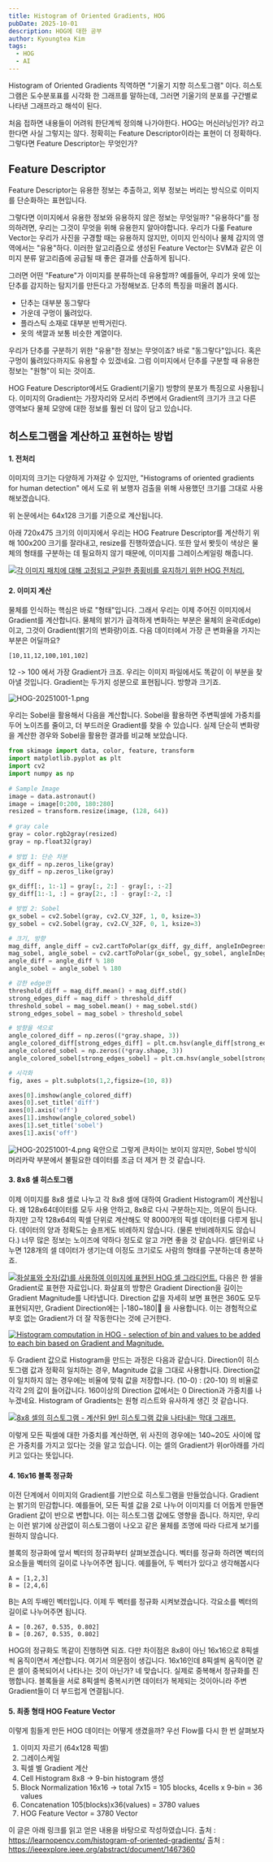 ```yaml
---
title: Histogram of Oriented Gradients, HOG
pubDate: 2025-10-01
description: HOG에 대한 공부
author: Kyoungtea Kim
tags:
  - HOG
  - AI
---
```

Histogram of Oriented Gradients 직역하면 "기울기 지향 히스토그램" 이다. 히스토그램은 도수분포표를 시각화 한 그래프를 말하는데, 그러면 기울기의 분포를 구간별로 나타낸 그래프라고 해석이 된다.

처음 접하면 내용들이 어려워 한단계씩 정의해 나가야한다. HOG는 머신러닝인가? 라고 한다면 사실 그렇지는 않다. 정확히는 Feature Descriptor이라는 표현이 더 정확하다. 그렇다면 Feature Descriptor는 무엇인가?

## Feature Descriptor
Feature Descriptor는 유용한 정보는 추출하고, 외부 정보는 버리는 방식으로 이미지를 단순화하는 표현입니다.

그렇다면 이미지에서 유용한 정보와 유용하지 않은 정보는 무엇일까? "유용하다"를 정의하려면, 우리는 그것이 무엇을 위해 유용한지 알아야합니다. 우리가 다룰 Feature Vector는 우리가 사진을 구경할 때는 유용하지 않지만,  이미지 인식이나 물체 감지의 영역에서는 "유용"하다. 이러한 알고리즘으로 생성된 Feature Vector는 SVM과 같은 이미지 분류 알고리즘에 공급될 때 좋은 결과를 산출하게 됩니다.

그러면 어떤 "Feature"가 이미지를 분류하는데 유용할까? 예를들어, 우리가 옷에 있는 단추를 감지하는 탐지기를 만든다고 가정해보죠. 단추의 특징을 떠올려 봅시다. 

- 단추는 대부분 동그랗다
- 가운데 구멍이 뚫려있다.
- 플라스틱 소재로 대부분 반짝거린다.
- 옷의 색깔과 보통 비슷한 계열이다.

우리가 단추를 구분하기 위한 "유용"한 정보는 무엇이죠? 바로 "동그랗다"입니다. 혹은 구멍이 뚫려있다까지도 유용할 수 있겠네요. 그럼 이미지에서 단추를 구분할 때 유용한 정보는 "원형"이 되는 것이죠.

HOG Feature Descriptor에서도 Gradient(기울기) 방향의 분포가 특징으로 사용됩니다. 이미지의 Gradient는 가장자리와 모서리 주변에서 Gradient의 크기가 크고 다른 영역보다 물체 모양에 대한 정보를 훨씬 더 많이 담고 있습니다.

## 히스토그램을 계산하고 표현하는 방법

#### 1. 전처리

이미지의 크기는 다양하게 가져갈 수 있지만, "Histograms of oriented gradients for human detection" 에서 도로 위 보행자 검출을 위해 사용했던 크기를 그대로 사용해보겠습니다.

위 논문에서는 64x128 크기를 기준으로 계산됩니다. 

아래 720x475 크기의 이미지에서 우리는 HOG Featrure Descriptor를 계산하기 위해 100x200 크기를 잘라내고, resize를 진행하였습니다. 또한 앞서 봣듯이 색상은 물체의 형태를 구분하는 데 필요하지 않기 때문에, 이미지를 그레이스케일링 해줍니다. 

[![각 이미지 패치에 대해 고정되고 균일한 종횡비를 유지하기 위한 HOG 전처리.](https://learnopencv.com/wp-content/uploads/2016/11/hog-preprocessing.jpg)](https://learnopencv.com/wp-content/uploads/2016/11/hog-preprocessing.jpg)
#### 2. 이미지 계산
물체를 인식하는 핵심은 바로 "형태"입니다. 그래서 우리는 이제 주어진 이미지에서 Gradient를 계산합니다. 물체의 밝기가 급격하게 변화하는 부분은 물체의 윤곽(Edge)이고, 그것이 Gradient(밝기의 변화량)이죠. 다음 데이터에서 가장 큰 변화율을 가지는 부분은 어딜까요?

```text
[10,11,12,100,101,102]
```

12 -> 100 에서 가장 Gradient가 크죠. 우리는 이미지 파일에서도 똑같이 이 부분을 찾아낼 것입니다.
Gradient는 두가지 성분으로 표현됩니다. 방향과 크기죠.

![HOG-20251001-1.png](/images/blog/HOG-20251001-1.png)

우리는 Sobel을 활용해서 다음을 계산합니다. Sobel을 활용하면 주변픽셀에 가중치를 두어 노이즈를 줄이고, 더 부드러운 Gradient를 찾을 수 있습니다. 실제 단순히 변화량을 계산한 경우와 Sobel을 활용한 결과를 비교해 보았습니다.

```python
from skimage import data, color, feature, transform
import matplotlib.pyplot as plt
import cv2
import numpy as np
  
# Sample Image
image = data.astronaut()
image = image[0:200, 180:280]
resized = transform.resize(image, (128, 64))
  
# gray cale
gray = color.rgb2gray(resized)
gray = np.float32(gray)
  
# 방법 1: 단순 차분
gx_diff = np.zeros_like(gray)
gy_diff = np.zeros_like(gray)

gx_diff[:, 1:-1] = gray[:, 2:] - gray[:, :-2]
gy_diff[1:-1, :] = gray[2:, :] - gray[:-2, :]

# 방법 2: Sobel
gx_sobel = cv2.Sobel(gray, cv2.CV_32F, 1, 0, ksize=3)
gy_sobel = cv2.Sobel(gray, cv2.CV_32F, 0, 1, ksize=3)

# 크기, 방향
mag_diff, angle_diff = cv2.cartToPolar(gx_diff, gy_diff, angleInDegrees=True)
mag_sobel, angle_sobel = cv2.cartToPolar(gx_sobel, gy_sobel, angleInDegrees=True)
angle_diff = angle_diff % 180
angle_sobel = angle_sobel % 180

# 강한 edge만
threshold_diff = mag_diff.mean() + mag_diff.std()
strong_edges_diff = mag_diff > threshold_diff
threshold_sobel = mag_sobel.mean() + mag_sobel.std()
strong_edges_sobel = mag_sobel > threshold_sobel

# 방향을 색으로
angle_colored_diff = np.zeros((*gray.shape, 3))
angle_colored_diff[strong_edges_diff] = plt.cm.hsv(angle_diff[strong_edges_diff] / 180.0)[:,:3]
angle_colored_sobel = np.zeros((*gray.shape, 3))
angle_colored_sobel[strong_edges_sobel] = plt.cm.hsv(angle_sobel[strong_edges_sobel] / 180.0)[:,:3]

# 시각화
fig, axes = plt.subplots(1,2,figsize=(10, 8))

axes[0].imshow(angle_colored_diff)
axes[0].set_title('diff')
axes[0].axis('off')
axes[1].imshow(angle_colored_sobel)
axes[1].set_title('sobel')
axes[1].axis('off')
```

![HOG-20251001-4.png](/images/blog/HOG-20251001-4.png)
육안으로 그렇게 큰차이는 보이지 않지만, Sobel 방식이 머리카락 부분에서 불필요한 데이터를 조금 더 제거 한 것 같습니다.

#### 3. 8x8 셀 히스토그램
이제 이미지를 8x8 셀로 나누고 각 8x8 셀에 대하여 Gradient Histogram이 계산됩니다. 왜 128x64데이터를 모두 사용 안하고, 8x8로 다시 구분하는지는, 의문이 듭니다. 하지만 고작 128x64의 픽셀 단위로 계산해도 약 8000개의 픽셀 데이터를 다루게 됩니다. 데이터의 양과 정확도는 슬프게도 비례하지 않습니다. (물론 반비례하지도 않습니다.) 너무 많은 정보는 노이즈에 약하다 정도로 알고 가면 좋을 것 같습니다. 셀단위로 나누면 128개의 셀 데이터가 생기는데 이정도 크기로도 사람의 형태를 구분하는데 충분하죠. 

[![화살표와 숫자(값)를 사용하여 이미지에 표현된 HOG 셀 그라디언트.](https://learnopencv.com/wp-content/uploads/2016/12/hog-cell-gradients.png)](https://learnopencv.com/wp-content/uploads/2016/12/hog-cell-gradients.png)
다음은 한 셀을 Gradient로 표현한 자료입니다. 화살표의 방향은 Gradient Direction을 길이는 Gradient Magnitude를 나타냅니다. Direction 값을 자세히 보면 표현은 360도 모두 표현되지만, Gradient Direction에는 |-180~180| 을 사용합니다. 이는 경험적으로 부호 없는 Gradient가 더 잘 작동한다는 것에 근거한다.

[![Histogram computation in HOG - selection of bin and values to be added to each bin based on Gradient and Magnitude.](https://learnopencv.com/wp-content/uploads/2016/12/hog-histogram-1.png)](https://learnopencv.com/wp-content/uploads/2016/12/hog-histogram-1.png)

두 Gradient 값으로 Histogram을 만드는 과정은 다음과 같습니다. Direction이 히스토그램 값과 정확히 일치하는 경우, Magnitude 값을 그대로 사용합니다. Direction값이 일치하지 않는 경우에는 비율에 맞춰 값을 저장합니다. (10-0) : (20-10) 의 비율로 각각 2의 값이 들어갑니다. 160이상의 Direction 값에서는 0 Direction과 가중치를 나누겠네요. Histogram of Gradients는 원형 리스트와 유사하게 생긴 것 같습니다.

[![8x8 셀의 히스토그램 - 계산된 9빈 히스토그램 값을 나타내는 막대 그래프.](https://learnopencv.com/wp-content/uploads/2016/12/histogram-8x8-cell.png)](https://learnopencv.com/wp-content/uploads/2016/12/histogram-8x8-cell.png)

이렇게 모든 픽셀에 대한 가중치를 계산하면, 위 사진의 경우에는 140~20도 사이에 많은 가중치를 가지고 있다는 것을 알고 있습니다. 이는 셀의 Gradient가 위or아래를 가리키고 있다는 뜻입니다.

#### 4. 16x16 블록 정규화
이전 단계에서 이미지의 Gradient를 기반으로 히스토그램을 만들었습니다. Gradient는 밝기의 민감합니다. 예를들어, 모든 픽셀 값을 2로 나누어 이미지를 더 어둡게 만들면 Gradient 값이 반으로 변합니다. 이는 히스토그램 값에도 영향을 줍니다. 하지만, 우리는 이런 밝기에 상관없이 히스토그램이 나오고 같은 물체를 조명에 따라 다르게 보기를 원하지 않습니다.

블록의 정규화에 앞서 벡터의 정규화부터 살펴보겠습니다.
벡터를 정규화 하려면 벡터의 요소들을 벡터의 길이로 나누어주면 됩니다. 예를들어, 두 벡터가 있다고 생각해봅시다
```text
A = [1,2,3]
B = [2,4,6]
```
B는 A의 두배인 벡터입니다. 이제 두 벡터를 정규화 시켜보겠습니다. 각요소를 벡터의 길이로 나누어주면 됩니다.

```text
A = [0.267, 0.535, 0.802]
B = [0.267, 0.535, 0.802]
```

HOG의 정규화도 똑같이 진행하면 되죠. 다만 차이점은 8x8이 아닌 16x16으로 8픽셀씩 움직이면서 계산합니다. 여기서 의문점이 생깁니다. 16x16인데 8픽셀씩 움직이면 같은 셀이 중복되어서 나타나는 것이 아닌가? 네 맞습니다. 실제로 중복해서 정규화를 진행합니다. 블록들을 서로 8픽셀씩 중복시키면 데이터가 복제되는 것이아니라 주변 Gradient들이 더 부드럽게 연결됩니다.

#### 5. 최종 형태 HOG Feature Vector
이렇게 힘들게 만든 HOG 데이터는 어떻게 생겼을까? 우선 Flow를 다시 한 번 살펴보자
1. 이미지 자르기 (64x128 픽셀)
2. 그레이스케일
3. 픽셀 별 Gradient 계산
4. Cell Histogram 8x8 -> 9-bin histogram 생성
5. Block Normalization 16x16 -> total 7x15 = 105 blocks, 4cells x 9-bin = 36 values
6. Concatenation 105(blocks)x36(values) = 3780 values
7. HOG Feature Vector = 3780 Vector

이 글은 아래 링크를 읽고 얻은 내용을 바탕으로 작성하였습니다.
출처 : https://learnopencv.com/histogram-of-oriented-gradients/
출처 : https://ieeexplore.ieee.org/abstract/document/1467360


